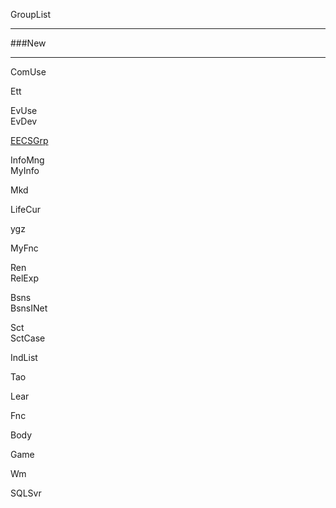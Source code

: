 GroupList

---

###New  

---

ComUse

Ett    

EvUse  
EvDev  

[EECSGrp](EECSGrp.md)

InfoMng  
MyInfo

Mkd    


LifeCur 

ygz  

MyFnc  
 

Ren  
RelExp 


Bsns  
BsnsINet  

Sct  
SctCase   

IndList  


Tao  

Lear  

Fnc  

Body  

Game  

Wm  

SQLSvr  


 
 
